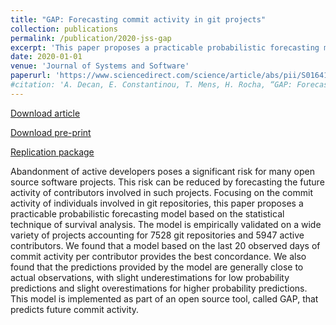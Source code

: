 ```yaml
---
title: "GAP: Forecasting commit activity in git projects"
collection: publications
permalink: /publication/2020-jss-gap
excerpt: 'This paper proposes a practicable probabilistic forecasting model based on the statistical technique of survival analysis based on the commit activity of individuals involved in git repositories.'
date: 2020-01-01
venue: 'Journal of Systems and Software'
paperurl: 'https://www.sciencedirect.com/science/article/abs/pii/S0164121220300546'
#citation: 'A. Decan, E. Constantinou, T. Mens, H. Rocha, “GAP: Forecasting commit activity in git projects“, Journal of Systems and Software, Elsevier, Vol. 165, pp. 110573, 2020'
---
```

<a href='https://www.sciencedirect.com/science/article/abs/pii/S0164121220300546'>Download article</a>

<a href='https://decan.lexpage.net/files/JSS-2020.pdf'>Download pre-print</a>

<a href='https://zenodo.org/record/3666048#.X1Yh8Wf7Q8M'>Replication package</a>

Abandonment of active developers poses a significant risk for many open source software projects. This risk can be reduced by forecasting the future activity of contributors involved in such projects. Focusing on the commit activity of individuals involved in git repositories, this paper proposes a practicable probabilistic forecasting model based on the statistical technique of survival analysis. The model is empirically validated on a wide variety of projects accounting for 7528 git repositories and 5947 active contributors. We found that a model based on the last 20 observed days of commit activity per contributor provides the best concordance. We also found that the predictions provided by the model are generally close to actual observations, with slight underestimations for low probability predictions and slight overestimations for higher probability predictions. This model is implemented as part of an open source tool, called GAP, that predicts future commit activity.
